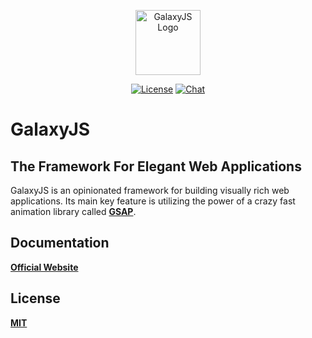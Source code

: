 <p align="center">
  <a href="https://galaxyjs.github.io" target="_blank" rel="noopener noreferrer"><img width="104" src="http://galaxyjs.github.io/styles/images/logo.png" alt="GalaxyJS Logo"></a>
</p>

<p align="center">
  <a href="https://github.com/GalaxyJS/galaxy"><img src="https://img.shields.io/github/license/GalaxyJS/galaxy" alt="License"></a>
  <a href="https://gitter.im/GalaxyJS/galaxy?utm_source=badge&utm_medium=badge&utm_campaign=pr-badge&utm_content=badge" target="_blank"><img src="https://badges.gitter.im/GalaxyJS/galaxy.svg" alt="Chat"></a>
</p>

# GalaxyJS
## The Framework For Elegant Web Applications
GalaxyJS is an opinionated framework for building visually rich web applications. Its main key feature is utilizing the power of a crazy fast animation library called **[GSAP](https://greensock.com/gsap/)**.

## Documentation
**[Official Website](https://galaxyjs.github.io)**

## License 
**[MIT](https://opensource.org/licenses/MIT)**
